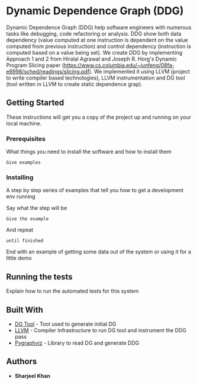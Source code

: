 # Dynamic Dependence Graph (DDG)

Dynamic Dependence Graph (DDG) help software engineers with numerous tasks like debugging, code refactoring or analysis. DDG show both data dependency (value computed at one instruction is dependent on the value computed from previous instruction) and control dependency (instruction is computed based on a value being set). We create DDG by implementing Approach 1 and 2 from Hiralal Agrawal and Joseph R. Horg's Dynamic Program Slicing paper (https://www.cs.columbia.edu/~junfeng/08fa-e6998/sched/readings/slicing.pdf). We implemented it using LLVM (project to write compiler based technologies), LLVM instrumentation and DG tool (tool written in LLVM to create static dependence grap).

## Getting Started

These instructions will get you a copy of the project up and running on your local machine.

### Prerequisites

What things you need to install the software and how to install them

```
Give examples
```

### Installing

A step by step series of examples that tell you how to get a development env running

Say what the step will be

```
Give the example
```

And repeat

```
until finished
```

End with an example of getting some data out of the system or using it for a little demo

## Running the tests

Explain how to run the automated tests for this system

## Built With

* [DG Tool](https://github.com/mchalupa/dg) - Tool used to generate initial DG
* [LLVM](https://www.llvm.org/) - Compiler Infrastructure to run DG tool and instrument the DDG pass
* [Pygraphviz](https://maven.apache.org/) - Library to read DG and generate DDG

## Authors

* **Sharjeel Khan**
